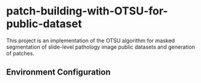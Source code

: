 # patch-building-with-OTSU-for-public-dataset
This project is an implementation of the OTSU algorithm for masked segmentation of slide-level pathology image public datasets and generation of patches.
## Environment Configuration
